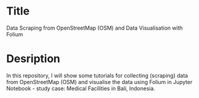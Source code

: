 # Title
Data Scraping from OpenStreetMap (OSM) and Data Visualisation with Folium

# Desription

In this repository, I will show some tutorials for collecting (scraping) data from OpenStreetMap (OSM) and visualise the data using Folium in Jupyter Notebook - study case: Medical Facilities in Bali, Indonesia.
